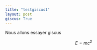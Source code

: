 ```yaml
---
title: "testgiscus1"
layout: post
giscus: True
---
```




Nous allons essayer giscus

$$E=mc^2$$







